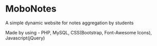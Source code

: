# MoboNotes

A simple dynamic website for notes aggregation by students

Made by using - PHP, MySQL, CSS(Bootstrap, Font-Awesome Icons), Javascript(jQuery)
